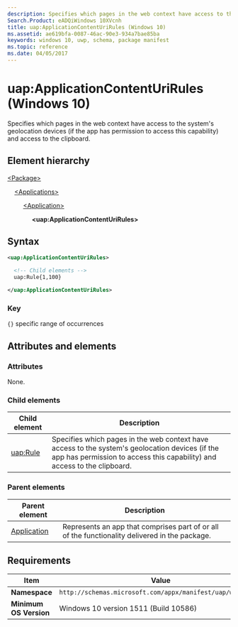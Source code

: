 ```yaml
---
description: Specifies which pages in the web context have access to the system's geolocation devices and access to the clipboard (Windows 10; uap:ApplicationContentUriRules).
Search.Product: eADQiWindows 10XVcnh
title: uap:ApplicationContentUriRules (Windows 10)
ms.assetid: ae619bfa-0087-46ac-90e3-934a7bae85ba
keywords: windows 10, uwp, schema, package manifest
ms.topic: reference
ms.date: 04/05/2017
---
```


# uap:ApplicationContentUriRules (Windows 10)

Specifies which pages in the web context have access to the system's geolocation devices (if the app has permission to access this capability) and access to the clipboard.

## Element hierarchy

[\<Package\>](element-package.md)

&nbsp;&nbsp;&nbsp;&nbsp;[\<Applications\>](element-applications.md)

&nbsp;&nbsp;&nbsp;&nbsp; &nbsp;&nbsp;&nbsp;&nbsp;[\<Application\>](element-application.md)

&nbsp;&nbsp;&nbsp;&nbsp; &nbsp;&nbsp;&nbsp;&nbsp; &nbsp;&nbsp;&nbsp;&nbsp;**\<uap:ApplicationContentUriRules\>**

## Syntax

```xml
<uap:ApplicationContentUriRules>

  <!-- Child elements -->
  uap:Rule{1,100}

</uap:ApplicationContentUriRules>
```

### Key

`{}`  specific range of occurrences

## Attributes and elements

### Attributes

None.

### Child elements

| Child element | Description |
|-|-|
| [uap:Rule](element-uap-rule.md) | Specifies which pages in the web context have access to the system's geolocation devices (if the app has permission to access this capability) and access to the clipboard. |

### Parent elements

| Parent element | Description |
|-|-|
| [Application](element-application.md) | Represents an app that comprises part of or all of the functionality delivered in the package. |

## Requirements

| Item | Value |
|--|--|
| **Namespace** | `http://schemas.microsoft.com/appx/manifest/uap/windows10` |
| **Minimum OS Version** | Windows 10 version 1511 (Build 10586) |
